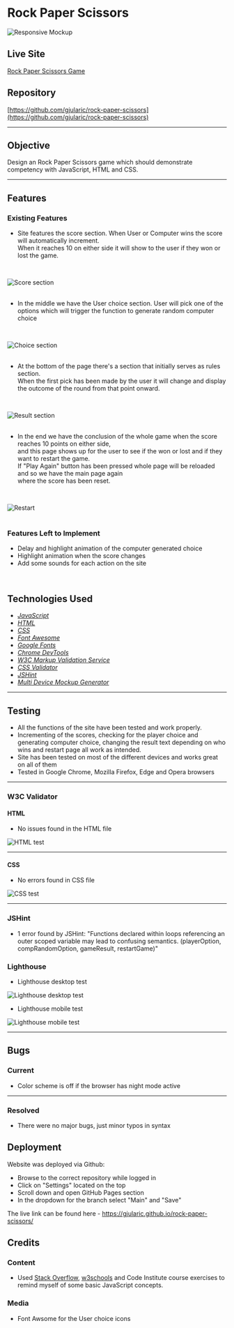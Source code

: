 # Rock Paper Scissors

![Responsive Mockup](assets/images/3-devices-black.png)

## Live Site

[Rock Paper Scissors Game](https://gjularic.github.io/rock-paper-scissors/)

## Repository

[https://github.com/gjularic/rock-paper-scissors](https://github.com/gjularic/rock-paper-scissors)

---

## Objective

Design an Rock Paper Scissors game which should
demonstrate competency with JavaScript, HTML and CSS.

---

## Features

### Existing Features

- Site features the score section. When User or Computer wins the score will automatically increment.   
When it reaches 10 on either side it will show to the user if they won or lost the game.  
<br>

![Score section](assets/images/score.png)  
<br>

- In the middle we have the User choice section. User will pick one of the options which will trigger the function to generate random computer choice  
<br>

![Choice section](assets/images/choice.png)  
<br>

- At the bottom of the page there's a section that initially serves as rules section.  
When the first pick has been made by the user it will change and display the outcome of the round from that point onward.  
<br>

![Result section](assets/images/result.png)  
<br>

- In the end we have the conclusion of the whole game when the score reaches 10 points on either side,  
and this page shows up for the user to see if the won or lost and if they want to restart the game.  
If "Play Again" button has been pressed whole page will be reloaded and so we have the main page again  
where the score has been reset.  
<br>

![Restart](assets/images/restart.png)  
<br>


### Features Left to Implement  

- Delay and highlight animation of the computer generated choice
- Highlight animation when the score changes
- Add some sounds for each action on the site  
<br>


## Technologies Used

- *[JavaScript](https://developer.mozilla.org/en-US/docs/Web/JavaScript)*
- *[HTML](https://developer.mozilla.org/en-US/docs/Web/HTML)*
- *[CSS](https://developer.mozilla.org/en-US/docs/Web/CSS)*
- *[Font Awesome](https://fontawesome.com/)*
- *[Google Fonts](https://fonts.google.com/)*
- *[Chrome DevTools](https://developer.chrome.com/docs/devtools/)*
- *[W3C Markup Validation Service](validator.w3.org)*
- *[CSS Validator](https://jigsaw.w3.org/css-validator)*
- *[JSHint](https://jshint.com/)*
- *[Multi Device Mockup Generator](https://https://websitemockupgenerator.com/)*


---

## Testing


- All the functions of the site have been tested and work properly. 
- Incrementing of the scores, checking for the player choice and generating computer choice,
  changing the result text depending on who wins and restart page all work as intended.
- Site has been tested on most of the different devices and works great on all of them
- Tested in Google Chrome, Mozilla Firefox, Edge and Opera browsers

---

### W3C Validator

#### HTML

- No issues found in the HTML file  

![HTML test](assets/images/w3c-html.png)

---

#### CSS

- No errors found in CSS file  

![CSS test](assets/images/w3c-css.png)

---

### JSHint

- 1 error found by JSHint:
"Functions declared within loops referencing an outer scoped variable may lead to confusing semantics. (playerOption, compRandomOption, gameResult, restartGame)"

### Lighthouse
- Lighthouse desktop test  

![Lighthouse desktop test](assets/images/lighthouse-desktop.png)

- Lighthouse mobile test  

![Lighthouse mobile test](assets/images/lighthouse-mobile.png)

---

## Bugs

### Current  

- Color scheme is off if the browser has night mode active

---

### Resolved  

- There were no major bugs, just minor typos in syntax


## Deployment

Website was deployed via Github:

- Browse to the correct repository while logged in
- Click on "Settings" located on the top
- Scroll down and open GitHub Pages section
- In the dropdown for the branch select "Main" and "Save"


The live link can be found here - https://gjularic.github.io/rock-paper-scissors/

## Credits 

### Content 

- Used [Stack Overflow](https://stackoverflow.com/), [w3schools](https://www.w3schools.com/) and Code Institute course exercises to remind myself of some basic JavaScript concepts.


### Media

- Font Awsome for the User choice icons